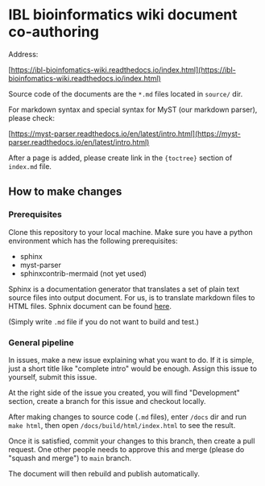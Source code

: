 # IBL bioinformatics wiki document co-authoring

Address:

[https://ibl-bioinfomatics-wiki.readthedocs.io/index.html](https://ibl-bioinfomatics-wiki.readthedocs.io/index.html)

Source code of the documents are the `*.md` files located in `source/` dir.

For markdown syntax and special syntax for MyST (our markdown parser), please check:

[https://myst-parser.readthedocs.io/en/latest/intro.html](https://myst-parser.readthedocs.io/en/latest/intro.html)

After a page is added, please create link in the `{toctree}` section of `index.md` file.

## How to make changes

### Prerequisites

Clone this repository to your local machine. Make sure you have a python environment which has the following prerequisites:

- sphinx
- myst-parser
- sphinxcontrib-mermaid (not yet used)

Sphinx is a documentation generator that translates a set of plain text source files into output document. For us, is to translate markdown files to HTML files. Sphnix document can be found [here](https://www.sphinx-doc.org/en/master/usage/quickstart.html).

(Simply write `.md` file if you do not want to build and test.)

### General pipeline

In issues, make a new issue explaining what you want to do. If it is simple, just a short title like "complete intro" would be enough. Assign this issue to yourself, submit this issue.

At the right side of the issue you created, you will find "Development" section, create a branch for this issue and checkout locally.

After making changes to source code (`.md` files), enter `/docs` dir and run `make html`, then open `/docs/build/html/index.html` to see the result.

Once it is satisfied, commit your changes to this branch, then create a pull request. One other people needs to approve this and merge (please do "squash and merge") to `main` branch.

The document will then rebuild and publish automatically.